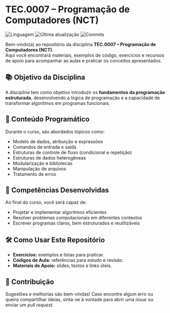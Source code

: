 # TEC.0007 – Programação de Computadores (NCT)

![Linguagem](https://img.shields.io/badge/Python-3.12-blue?logo=python&logoColor=white)
![Última atualização](https://img.shields.io/github/last-commit/SEU_USUARIO/SEU_REPOSITORIO?label=última%20atualização)
![Commits](https://img.shields.io/github/commit-activity/t/SEU_USUARIO/SEU_REPOSITORIO?label=commits)

Bem-vindo(a) ao repositório da disciplina **TEC.0007 – Programação de Computadores (NCT)**.  
Aqui você encontrará materiais, exemplos de código, exercícios e recursos de apoio para acompanhar as aulas e praticar os conceitos apresentados.

## 📚 Objetivo da Disciplina
A disciplina tem como objetivo introduzir os **fundamentos da programação estruturada**, desenvolvendo a lógica de programação e a capacidade de transformar algoritmos em programas funcionais.

## 🧩 Conteúdo Programático
Durante o curso, são abordados tópicos como:
- Modelo de dados, atribuição e expressões  
- Comandos de entrada e saída  
- Estruturas de controle de fluxo (condicional e repetição)  
- Estruturas de dados heterogêneas  
- Modularização e bibliotecas  
- Manipulação de arquivos  
- Tratamento de erros  

## 🎯 Competências Desenvolvidas
Ao final do curso, você será capaz de:
- Projetar e implementar algoritmos eficientes  
- Resolver problemas computacionais em diferentes contextos  
- Escrever programas claros, bem estruturados e reutilizáveis  

## 🛠️ Como Usar Este Repositório
- **Exercícios:** exemplos e listas para praticar.  
- **Códigos de Aula:** referências para estudo e revisão.  
- **Materiais de Apoio:** slides, textos e links úteis.

## 🤝 Contribuição
Sugestões e melhorias são bem-vindas! Caso encontre algum erro ou queira compartilhar ideias, sinta-se à vontade para abrir uma *issue* ou enviar um *pull request*.
